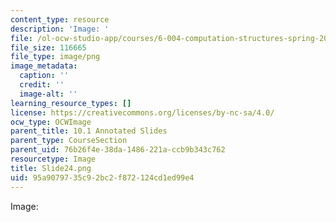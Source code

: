 ```yaml
---
content_type: resource
description: 'Image: '
file: /ol-ocw-studio-app/courses/6-004-computation-structures-spring-2017/95a9079735c92bc2f872124cd1ed99e4_Slide24.png
file_size: 116665
file_type: image/png
image_metadata:
  caption: ''
  credit: ''
  image-alt: ''
learning_resource_types: []
license: https://creativecommons.org/licenses/by-nc-sa/4.0/
ocw_type: OCWImage
parent_title: 10.1 Annotated Slides
parent_type: CourseSection
parent_uid: 76b26f4e-38da-1486-221a-ccb9b343c762
resourcetype: Image
title: Slide24.png
uid: 95a90797-35c9-2bc2-f872-124cd1ed99e4
---
```

Image: 